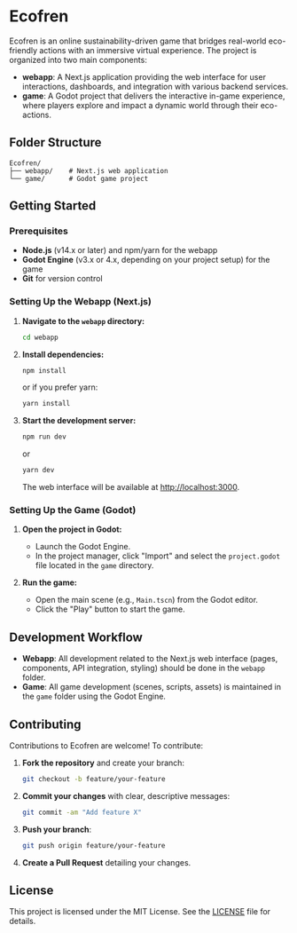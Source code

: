 # Ecofren

Ecofren is an online sustainability-driven game that bridges real-world eco-friendly actions with an immersive virtual experience. The project is organized into two main components:

- **webapp**: A Next.js application providing the web interface for user interactions, dashboards, and integration with various backend services.
- **game**: A Godot project that delivers the interactive in-game experience, where players explore and impact a dynamic world through their eco-actions.

## Folder Structure

```plaintext
Ecofren/
├── webapp/    # Next.js web application
└── game/      # Godot game project
```

## Getting Started

### Prerequisites

- **Node.js** (v14.x or later) and npm/yarn for the webapp
- **Godot Engine** (v3.x or 4.x, depending on your project setup) for the game
- **Git** for version control

### Setting Up the Webapp (Next.js)

1. **Navigate to the `webapp` directory:**
   ```bash
   cd webapp
   ```

2. **Install dependencies:**
   ```bash
   npm install
   ```
   or if you prefer yarn:
   ```bash
   yarn install
   ```

3. **Start the development server:**
   ```bash
   npm run dev
   ```
   or
   ```bash
   yarn dev
   ```
   The web interface will be available at [http://localhost:3000](http://localhost:3000).

### Setting Up the Game (Godot)

1. **Open the project in Godot:**
   - Launch the Godot Engine.
   - In the project manager, click "Import" and select the `project.godot` file located in the `game` directory.

2. **Run the game:**
   - Open the main scene (e.g., `Main.tscn`) from the Godot editor.
   - Click the "Play" button to start the game.

## Development Workflow

- **Webapp**: All development related to the Next.js web interface (pages, components, API integration, styling) should be done in the `webapp` folder.
- **Game**: All game development (scenes, scripts, assets) is maintained in the `game` folder using the Godot Engine.

## Contributing

Contributions to Ecofren are welcome! To contribute:

1. **Fork the repository** and create your branch:
   ```bash
   git checkout -b feature/your-feature
   ```

2. **Commit your changes** with clear, descriptive messages:
   ```bash
   git commit -am "Add feature X"
   ```

3. **Push your branch**:
   ```bash
   git push origin feature/your-feature
   ```

4. **Create a Pull Request** detailing your changes.

## License

This project is licensed under the MIT License. See the [LICENSE](LICENSE) file for details.
